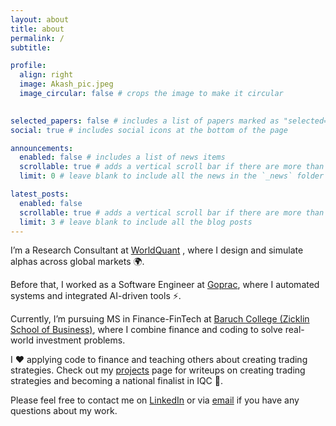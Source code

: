 ```yaml
---
layout: about
title: about
permalink: /
subtitle: 

profile:
  align: right
  image: Akash_pic.jpeg
  image_circular: false # crops the image to make it circular
  

selected_papers: false # includes a list of papers marked as "selected={true}"
social: true # includes social icons at the bottom of the page

announcements:
  enabled: false # includes a list of news items
  scrollable: true # adds a vertical scroll bar if there are more than 3 news items
  limit: 0 # leave blank to include all the news in the `_news` folder

latest_posts:
  enabled: false
  scrollable: true # adds a vertical scroll bar if there are more than 3 new posts items
  limit: 3 # leave blank to include all the blog posts
---
```


I’m a Research Consultant at [WorldQuant](https://www.worldquant.com/brain/) , where I design and simulate alphas across global markets 🌍.

Before that, I worked as a Software Engineer at [Goprac](https://goprac.com/), where I automated systems and integrated AI-driven tools ⚡.

Currently, I’m pursuing  MS in Finance-FinTech at [Baruch College (Zicklin School of Business)](https://www.baruch.cuny.edu/), where I combine finance and coding to solve real-world investment problems.

I ❤️ applying code to finance and teaching others about creating trading strategies. Check out my [projects](/ai-folio/projects/) page for writeups on creating trading strategies and becoming a national finalist in IQC 🚀.

Please feel free to contact me on [LinkedIn](https://www.linkedin.com/in/karmakarakash659/) or via [email](mailto:karmakarakash659@gmail.com) if you have any questions about my work.


<!--  [Font Awesome icons](https://fontawesome.com/)  [Academicons](https://jpswalsh.github.io/academicons/) -->
